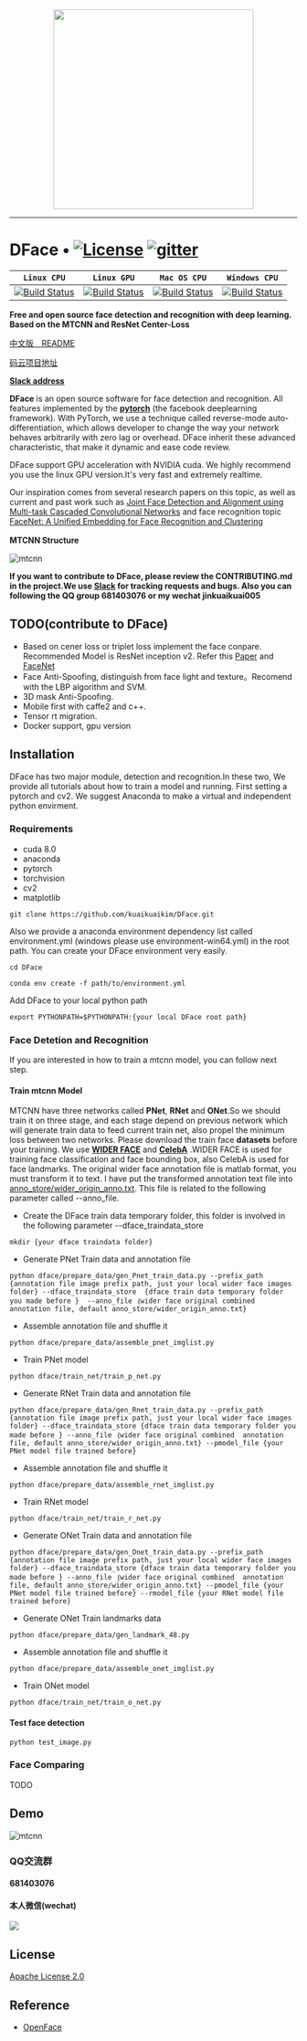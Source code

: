 <div align=center>
<a href="http://dface.io" target="_blank"><img src="http://pic.dface.io/dfacelogoblue.png" width="350"></a>
</div>

-----------------
# DFace • [![License](http://pic.dface.io/apache2.svg)](https://opensource.org/licenses/Apache-2.0) [![gitter](http://pic.dface.io/gitee.svg)](https://dfaceio.slack.com)


| **`Linux CPU`** | **`Linux GPU`** | **`Mac OS CPU`** | **`Windows CPU`** |
|-----------------|---------------------|------------------|-------------------|
| [![Build Status](http://pic.dface.io/pass.svg)](http://pic.dface.io/pass.svg) | [![Build Status](http://pic.dface.io/pass.svg)](http://pic.dface.io/pass.svg) | [![Build Status](http://pic.dface.io/pass.svg)](http://pic.dface.io/pass.svg) | [![Build Status](http://pic.dface.io/pass.svg)](http://pic.dface.io/pass.svg) |


**Free and open source face detection and recognition with
deep learning. Based on the MTCNN and ResNet Center-Loss**

[中文版　README](https://github.com/kuaikuaikim/DFace/blob/master/README_zh.md)  

[码云项目地址](https://gitee.com/kuaikuaikim/dface)  

**[Slack address](https://dfaceio.slack.com/)**


**DFace** is an open source software for face detection and recognition. All features implemented by the **[pytorch](https://github.com/pytorch/pytorch)** (the facebook deeplearning framework). With PyTorch, we use a technique called reverse-mode auto-differentiation, which allows developer to change the way your network behaves arbitrarily with zero lag or overhead.
DFace inherit these advanced characteristic, that make it dynamic and ease code review.

DFace support GPU acceleration with NVIDIA cuda. We highly recommend you use the linux GPU version.It's very fast and extremely realtime.

Our inspiration comes from several research papers on this topic, as well as current and past work such as [Joint Face Detection and Alignment using Multi-task Cascaded Convolutional Networks](https://arxiv.org/abs/1604.02878) and face recognition topic [FaceNet: A Unified Embedding for Face Recognition and Clustering](https://arxiv.org/abs/1503.03832)

**MTCNN Structure**　　

![mtcnn](http://pic.dface.io/mtcnn.png)

**If you want to contribute to DFace, please review the CONTRIBUTING.md in the project.We use [Slack](https://dfaceio.slack.com/) for tracking requests and bugs. Also you can following the QQ group 681403076 or my wechat jinkuaikuai005**


## TODO(contribute to DFace)
- Based on cener loss or triplet loss implement the face conpare. Recommended Model is ResNet inception v2. Refer this [Paper](https://arxiv.org/abs/1503.03832) and [FaceNet](https://github.com/davidsandberg/facenet)
- Face Anti-Spoofing, distinguish from face light and texture。Recomend with the LBP algorithm and SVM.
- 3D mask  Anti-Spoofing.
- Mobile first with caffe2 and c++.
- Tensor rt migration.
- Docker support, gpu version

## Installation

DFace has two major module, detection and recognition.In these two, We provide all tutorials about how to train a model and running.
First setting a pytorch and cv2. We suggest Anaconda to make a virtual and independent python envirment.

### Requirements
* cuda 8.0
* anaconda
* pytorch
* torchvision
* cv2
* matplotlib  


```shell
git clone https://github.com/kuaikuaikim/DFace.git
```


Also we provide a anaconda environment dependency list called environment.yml (windows please use environment-win64.yml) in the root path. 
You can create your DFace environment very easily.
```shell
cd DFace

conda env create -f path/to/environment.yml
```

Add DFace to your local python path  

```shell
export PYTHONPATH=$PYTHONPATH:{your local DFace root path}
```


### Face Detetion and Recognition

If you are interested in how to train a mtcnn model, you can follow next step.

#### Train mtcnn Model
MTCNN have three networks called **PNet**, **RNet** and **ONet**.So we should train it on three stage, and each stage depend on previous network which will generate train data to feed current train net, also propel the minimum loss between two networks.
Please download the train face **datasets** before your training. We use **[WIDER FACE](http://mmlab.ie.cuhk.edu.hk/projects/WIDERFace/)** and **[CelebA](http://mmlab.ie.cuhk.edu.hk/projects/CelebA.html)**  .WIDER FACE is used for training face classification and face bounding box, also CelebA is used for face landmarks. The original wider face annotation file is matlab format, you must transform it to text. I have put the transformed annotation text file into [anno_store/wider_origin_anno.txt](https://github.com/kuaikuaikim/DFace/blob/master/anno_store/wider_origin_anno.txt). This file is related to the following parameter called  --anno_file.


* Create the DFace train data temporary folder, this folder is involved in the following parameter --dface_traindata_store 

```shell
mkdir {your dface traindata folder}
```   


* Generate PNet Train data and annotation file

```shell
python dface/prepare_data/gen_Pnet_train_data.py --prefix_path {annotation file image prefix path, just your local wider face images folder} --dface_traindata_store  {dface train data temporary folder you made before }  --anno_file ｛wider face original combined  annotation file, default anno_store/wider_origin_anno.txt}
```
* Assemble annotation file and shuffle it

```shell
python dface/prepare_data/assemble_pnet_imglist.py
```
* Train PNet model

```shell
python dface/train_net/train_p_net.py
```
* Generate RNet Train data and annotation file

```shell
python dface/prepare_data/gen_Rnet_train_data.py --prefix_path {annotation file image prefix path, just your local wider face images folder} --dface_traindata_store {dface train data temporary folder you made before } --anno_file ｛wider face original combined  annotation file, default anno_store/wider_origin_anno.txt} --pmodel_file {your PNet model file trained before}
```
* Assemble annotation file and shuffle it

```shell
python dface/prepare_data/assemble_rnet_imglist.py
```
* Train RNet model

```shell
python dface/train_net/train_r_net.py
```
* Generate ONet Train data and annotation file

```shell
python dface/prepare_data/gen_Onet_train_data.py --prefix_path {annotation file image prefix path, just your local wider face images folder} --dface_traindata_store {dface train data temporary folder you made before } --anno_file ｛wider face original combined  annotation file, default anno_store/wider_origin_anno.txt} --pmodel_file {your PNet model file trained before} --rmodel_file {your RNet model file trained before}
```
* Generate ONet Train landmarks data

```shell
python dface/prepare_data/gen_landmark_48.py
```
* Assemble annotation file and shuffle it

```shell
python dface/prepare_data/assemble_onet_imglist.py
```
* Train ONet model

```shell
python dface/train_net/train_o_net.py
```

#### Test face detection
```shell
python test_image.py
```    

### Face Comparing  

TODO  


## Demo  

![mtcnn](http://pic.dface.io/figure_2.png)  


### QQ交流群  

#### 681403076  

#### 本人微信(wechat)

![](http://affluent.oss-cn-hangzhou.aliyuncs.com/html/images/perqr.jpg) 


## License

[Apache License 2.0](LICENSE)


## Reference

* [OpenFace](https://github.com/cmusatyalab/openface)
